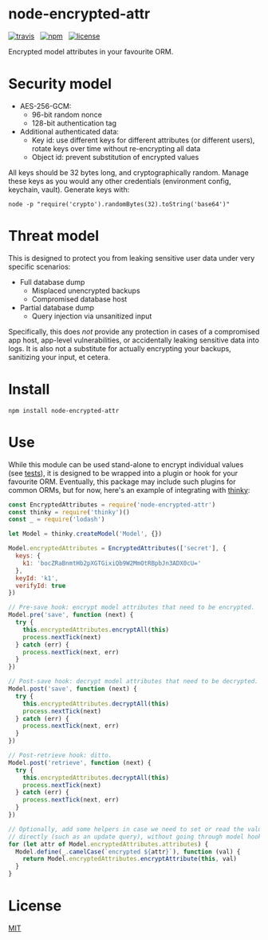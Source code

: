 # node-encrypted-attr

[![travis](http://img.shields.io/travis/simonratner/node-encrypted-attr/master.svg?style=flat-square)](https://travis-ci.org/simonratner/node-encrypted-attr) &nbsp;
[![npm](http://img.shields.io/npm/v/node-encrypted-attr.svg?style=flat-square)](https://www.npmjs.org/package/node-encrypted-attr) &nbsp;
[![license](https://img.shields.io/github/license/simonratner/node-encrypted-attr.svg?style=flat-square)](LICENSE)

Encrypted model attributes in your favourite ORM.

# Security model

* AES-256-GCM:
    * 96-bit random nonce
    * 128-bit authentication tag
* Additional authenticated data:
    * Key id: use different keys for different attributes (or different users),
      rotate keys over time without re-encrypting all data
    * Object id: prevent substitution of encrypted values

All keys should be 32 bytes long, and cryptographically random. Manage these
keys as you would any other credentials (environment config, keychain, vault).
Generate keys with:
```
node -p "require('crypto').randomBytes(32).toString('base64')"
```

# Threat model

This is designed to protect you from leaking sensitive user data under very
specific scenarios:

* Full database dump
    * Misplaced unencrypted backups
    * Compromised database host
* Partial database dump
    * Query injection via unsanitized input

Specifically, this does *not* provide any protection in cases of a compromised
app host, app-level vulnerabilities, or accidentally leaking sensitive data
into logs. It is also not a substitute for actually encrypting your backups,
sanitizing your input, et cetera.

# Install

```
npm install node-encrypted-attr
```

# Use

While this module can be used stand-alone to encrypt individual values (see
[tests](/test/encrypted-attr.spec.js)), it is designed to be wrapped into a
plugin or hook for your favourite ORM. Eventually, this package may include
such plugins for common ORMs, but for now, here's an example of integrating
with [thinky](https://github.com/neumino/thinky):

```js
const EncryptedAttributes = require('node-encrypted-attr')
const thinky = require('thinky')()
const _ = require('lodash')

let Model = thinky.createModel('Model', {})

Model.encryptedAttributes = EncryptedAttributes(['secret'], {
  keys: {
    k1: 'bocZRaBnmtHb2pXGTGixiQb9W2MmOtRBpbJn3ADX0cU='
  },
  keyId: 'k1',
  verifyId: true
})

// Pre-save hook: encrypt model attributes that need to be encrypted.
Model.pre('save', function (next) {
  try {
    this.encryptedAttributes.encryptAll(this)
    process.nextTick(next)
  } catch (err) {
    process.nextTick(next, err)
  }
})

// Post-save hook: decrypt model attributes that need to be decrypted.
Model.post('save', function (next) {
  try {
    this.encryptedAttributes.decryptAll(this)
    process.nextTick(next)
  } catch (err) {
    process.nextTick(next, err)
  }
})

// Post-retrieve hook: ditto.
Model.post('retrieve', function (next) {
  try {
    this.encryptedAttributes.decryptAll(this)
    process.nextTick(next)
  } catch (err) {
    process.nextTick(next, err)
  }
})

// Optionally, add some helpers in case we need to set or read the value
// directly (such as an update query), without going through model hooks.
for (let attr of Model.encryptedAttributes.attributes) {
  Model.define(_.camelCase(`encrypted ${attr}`), function (val) {
    return Model.encryptedAttributes.encryptAttribute(this, val)
  }
}
```

# License

[MIT](LICENSE)
